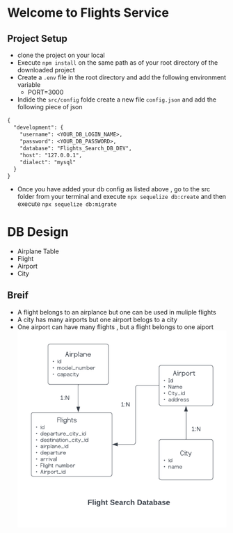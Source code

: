 # Welcome to Flights Service

## Project Setup

- clone the project on your local
- Execute `npm install` on the same path as of your root directory of the downloaded project
- Create a `.env` file in the root directory and add the following environment variable
  - PORT=3000
- Indide the `src/config` folde create a new file `config.json` and add the following piece of json

```
{
  "development": {
    "username": <YOUR_DB_LOGIN_NAME>,
    "password": <YOUR_DB_PASSWORD>,
    "database": "Flights_Search_DB_DEV",
    "host": "127.0.0.1",
    "dialect": "mysql"
  }
}
```

- Once you have added your db config as listed above , go to the src folder from your terminal and execute `npx sequelize db:create`
and then execute 
`npx sequelize db:migrate`
# DB Design 
- Airplane Table 
- Flight
- Airport
- City

## Breif
- A flight belongs to an airplance but one can be used in muliple flights
- A city has many airports but one airport belogs to a city
- One airport can have many flights , but a  flight belongs to one aiport
![Alt text](designDiagram.png)